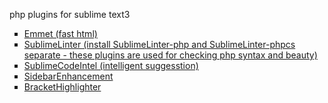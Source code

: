 php plugins for sublime text3

<ul style="list-style-type:square">
  <li><a href="https://github.com/sergeche/emmet-sublime">Emmet (fast html)</a></li>
  <li><a href="http://www.sublimelinter.com/en/stable/">SublimeLinter (install SublimeLinter-php and SublimeLinter-phpcs separate - these plugins are used for checking php syntax and beauty)</a></li>
  <li><a href="https://github.com/SublimeCodeIntel/SublimeCodeIntel">SublimeCodeIntel (intelligent suggesstion)</a></li>
  <li><a href="https://sublime.wbond.net/packages/SideBarEnhancements">SidebarEnhancement</a></li>
  <li><a href="https://github.com/facelessuser/BracketHighlighter">BracketHighlighter</a></li>
</ul>
